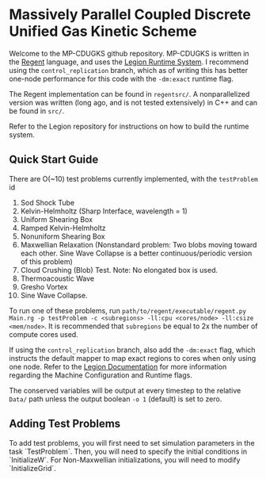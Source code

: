 <h1>Massively Parallel Coupled Discrete Unified Gas Kinetic Scheme</h1>

Welcome to the MP-CDUGKS github repository. MP-CDUGKS is written in the [Regent](https://regent-lang.org) language, and uses the [Legion Runtime System](https://github.com/StanfordLegion/legion). I recommend using the `control_replication` branch, which as of writing this has better one-node performance for this code with the `-dm:exact` runtime flag.

The Regent implementation can be found in `regentsrc/`. A nonparallelized version was written (long ago, and is not tested extensively) in C++ and can be found in `src/`.

Refer to the Legion repository for instructions on how to build the runtime system.

<h2>Quick Start Guide </h2>

There are O(~10) test problems currently implemented, with the `testProblem` id

1) Sod Shock Tube
2) Kelvin-Helmholtz (Sharp Interface, wavelength = 1)
3) Uniform Shearing Box
4) Ramped Kelvin-Helmholtz
5) Nonuniform Shearing Box
6) Maxwellian Relaxation (Nonstandard problem: Two blobs moving toward each other. Sine Wave Collapse is a better continuous/periodic version of this problem)
7) Cloud Crushing (Blob) Test. Note: No elongated box is used.
8) Thermoacoustic Wave
9) Gresho Vortex
10) Sine Wave Collapse.

To run one of these problems, run `path/to/regent/executable/regent.py Main.rg -p testProblem -c <subregions> -ll:cpu <cores/node> -ll:csize <mem/node>`. It is recommended that `subregions` be equal to 2x the number of compute cores used. 

If using the `control_replication` branch, also add the `-dm:exact` flag, which instructs the default mapper to map exact regions to cores when only using one node. Refer to the [Legion Documentation](https://legion.stanford.edu/profiling/index.html#machine-configuration) for more information regarding the Machine Configuration and Runtime flags.

The conserved variables will be output at every timestep to the relative `Data/` path unless the output boolean `-o 1` (default) is set to zero.

<h2>Adding Test Problems</h2>
To add test problems, you will first need to set simulation parameters in the task `TestProblem`. Then, you will need to specify the initial conditions in `InitializeW`. For Non-Maxwellian initializations, you will need to modify `InitializeGrid`.
